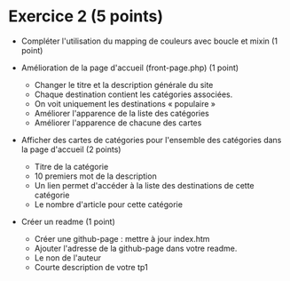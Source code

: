 
# Exercice 2 (5 points)

- Compléter l'utilisation du mapping de couleurs avec boucle et mixin (1 point)

- Amélioration de la page d'accueil (front-page.php) (1 point)
    - Changer le titre et la description générale du site 
    - Chaque destination contient les catégories associées. 
    - On voit uniquement les destinations « populaire »
    - Améliorer l'apparence de la liste des catégories 
    - Améliorer l'apparence de chacune des cartes 
    
- Afficher des cartes de catégories pour l'ensemble des catégories dans la page d'accueil   (2 points) 
    - Titre de la catégorie
    - 10 premiers mot de la description
    - Un lien permet d'accéder à la liste des destinations de cette catégorie
    - Le nombre d'article pour cette catégorie

- Créer un readme    (1 point)
    - Créer une github-page : mettre à jour index.htm 
    - Ajouter l'adresse de la github-page dans votre readme.
    - Le non de l'auteur
    - Courte description de votre tp1





